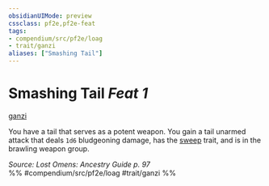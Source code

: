 ```yaml
---
obsidianUIMode: preview
cssclass: pf2e,pf2e-feat
tags:
- compendium/src/pf2e/loag
- trait/ganzi
aliases: ["Smashing Tail"]
---
```

# Smashing Tail  *Feat 1*  
[ganzi](/rules/traits/ganzi-loag.md)  


You have a tail that serves as a potent weapon. You gain a tail unarmed attack that deals `1d6` bludgeoning damage, has the [sweep](/rules/traits/sweep.md) trait, and is in the brawling weapon group.

*Source: Lost Omens: Ancestry Guide p. 97*  
%% #compendium/src/pf2e/loag #trait/ganzi %%